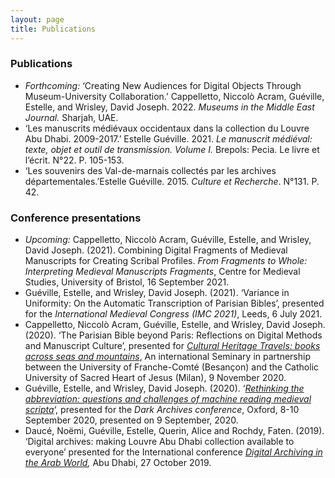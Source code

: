 ```yaml
---
layout: page
title: Publications
---
```


### Publications 

- *Forthcoming:* ‘Creating New Audiences for Digital Objects Through Museum-University Collaboration.’ Cappelletto, Niccolò Acram, Guéville, Estelle, and Wrisley, David Joseph. 2022. *Museums in the Middle East Journal.* Sharjah, UAE.
- ‘Les manuscrits médiévaux occidentaux dans la collection du Louvre Abu Dhabi. 2009-2017.’ Estelle Guéville. 2021. *Le manuscrit médiéval: texte, objet et outil de transmission. Volume I.* Brepols: Pecia. Le livre et l’écrit. N°22. P. 105-153.
- ‘Les souvenirs des Val-de-marnais collectés par les archives départementales.’Estelle Guéville. 2015. *Culture et Recherche*. N°131. P. 42.



### Conference presentations

- *Upcoming:* Cappelletto, Niccolò Acram, Guéville, Estelle, and Wrisley, David Joseph. (2021). Combining Digital Fragments of Medieval Manuscripts for Creating Scribal Profiles. *From Fragments to Whole: Interpreting Medieval Manuscripts Fragments*, Centre for Medieval Studies, University of Bristol, 16 September 2021.
- Guéville, Estelle, and Wrisley, David Joseph. (2021). ‘Variance in Uniformity: On the Automatic Transcription of Parisian Bibles’, presented for the *International Medieval Congress (IMC 2021)*, Leeds, 6 July 2021.
- Cappelletto, Niccolò Acram, Guéville, Estelle, and Wrisley, David Joseph. (2020). ‘The Parisian Bible beyond Paris: Reflections on Digital Methods and Manuscript Culture’, presented for [*Cultural Heritage Travels: books across seas and mountains*](https://ista.univ-fcomte.fr/actu/ista/humanites-numériques/1246-séminaire-international), An international Seminary in partnership between the University of Franche-Comté (Besançon) and the Catholic University of Sacred Heart of Jesus (Milan), 9 November 2020.
- Guéville, Estelle, and Wrisley, David Joseph. (2020). ‘[*Rethinking the abbreviation: questions and challenges of machine reading medieval scripta*](https://www.youtube.com/watch?v=p38lvPRRNmAnternational)‘, presented for the *Dark Archives conference*, Oxford, 8-10 September 2020, presented on 9 September, 2020.
- Daucé, Noëmi, Guéville, Estelle, Querin, Alice and Rochdy, Faten. (2019). ‘Digital archives: making Louvre Abu Dhabi collection available to everyone’ presented for the International conference [*Digital Archiving in the Arab World*](https://www.bibalex.org/daiaw/en/Home/StaticPage.aspx?page=17e=17)*,* Abu Dhabi, 27 October 2019.
